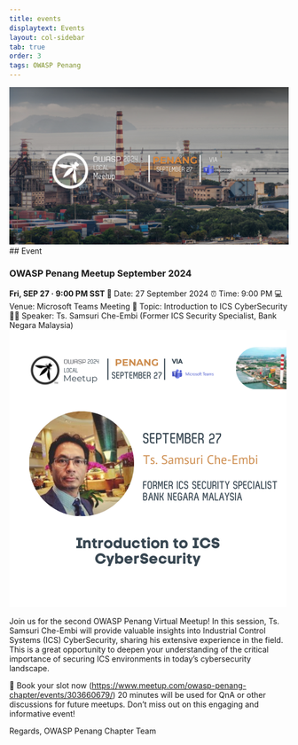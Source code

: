 ```yaml
---
title: events
displaytext: Events
layout: col-sidebar
tab: true
order: 3
tags: OWASP Penang
---
```


<img src="assets/images/Banner_3.png">
## Event

### OWASP Penang Meetup September 2024

<b> Fri, SEP 27 · 9:00 PM SST </b>
📅 Date: 27 September 2024
⏰ Time: 9:00 PM
💻 Venue: Microsoft Teams Meeting
🎤 Topic: Introduction to ICS CyberSecurity
👨‍💼 Speaker: Ts. Samsuri Che-Embi (Former ICS Security Specialist, Bank Negara Malaysia)
<img src="assets/images/Event_Speaker.png">

Join us for the second OWASP Penang Virtual Meetup! In this session, Ts. Samsuri Che-Embi will provide valuable insights into Industrial Control Systems (ICS) CyberSecurity, sharing his extensive experience in the field. This is a great opportunity to deepen your understanding of the critical importance of securing ICS environments in today’s cybersecurity landscape.

📌 Book your slot now (https://www.meetup.com/owasp-penang-chapter/events/303660679/)
20 minutes will be used for QnA or other discussions for future meetups.
Don’t miss out on this engaging and informative event!

Regards,
OWASP Penang Chapter Team
